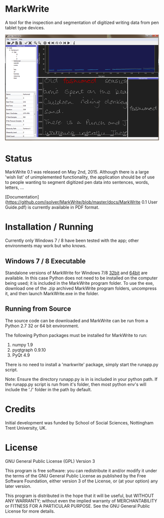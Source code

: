 # MarkWrite
A tool for the inspection and segmentation of digitized writing data 
from pen tablet type devices.

![MarkWrite screenshot](https://github.com/isolver/MarkWrite/blob/master/MarkWriteApp_sm.png)

# Status
MarkWrite 0.1 was released on May 2nd, 2015. Although there is a large 
'wish list' of unimplemented functionality, the application should be of use
to people wanting to segment digitized pen data into sentences, words, letters,
... 

[Documentation](https://github.com/isolver/MarkWrite/blob/master/docs/MarkWrite 0.1 User Guide.pdf) is currently available in PDF format.

# Installation / Running
Currently only Windows 7 / 8 have been tested with the app; 
other environments may work but who knows.

## Windows 7 / 8 Executable

Standalone versions of MarkWrite for Windows 7/8 [32bit](https://github.com/isolver/MarkWrite/releases/download/v0.1.0/MarkWrite.0.1.32bit.zip) and [64bit](https://github.com/isolver/MarkWrite/releases/download/v0.1.0/MarkWrite.0.1.64bit.zip)
are available. In this case Python does not need to be installed
on the computer being used; it is included in the MarkWrite program folder. 
To use the exe, download one of the .zip archived MarkWrite program folders, 
uncompress it, and then launch MarkWrite.exe in the folder.

## Running from Source
The source code can be downloaded and MarkWrite can be run from a 
Python 2.7 32 or 64 bit environment. 

The following Python packages must be installed for MarkWrite to run:

1. numpy 1.9
2. pyqtgraph 0.9.10
3. PyQt 4.9

There is no need to install a 'markwrite' package, simply start the runapp.py 
script.

Note: Ensure the directory runapp.py is in is included in your 
python path. If the runapp.py script is run from it's folder, then most python 
env's will include the './' folder in the path by default.

# Credits

Initial development was funded by School of Social Sciences, Nottingham Trent University, UK.

# License

GNU General Public License (GPL) Version 3

This program is free software: you can redistribute it and/or modify
it under the terms of the GNU General Public License as published by
the Free Software Foundation, either version 3 of the License, or
(at your option) any later version.

This program is distributed in the hope that it will be useful,
but WITHOUT ANY WARRANTY; without even the implied warranty of
MERCHANTABILITY or FITNESS FOR A PARTICULAR PURPOSE.  See the
GNU General Public License for more details.
